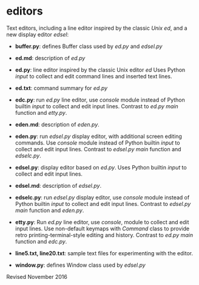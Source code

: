 
editors
=======

Text editors, including a line editor inspired by the classic *Unix ed*, and a
    new display editor *edsel*:

- **buffer.py**: defines Buffer class used by *ed.py* and *edsel.py*

- **ed.md**: description of *ed.py*

- **ed.py**: line editor inspired by the classic Unix editor *ed*
  Uses Python *input* to collect and edit command lines and inserted
  text lines.

- **ed.txt**: command summary for *ed.py*

- **edc.py**: run *ed.py* line editor, use *console*
  module instead of Python builtin *input* to collect and edit
  input lines.  Contrast to *ed.py* *main* function and *etty.py*.

- **eden.md**: description of *eden.py*.

- **eden.py**: run *edsel.py* display editor, with additional screen editing 
  commands.  Use *console* module instead of Python builtin *input* 
  to collect and edit
  input lines.  Contrast to *edsel.py* *main* function and *edselc.py*.

- **edsel.py**: display editor based on *ed.py*.  Uses Python builtin
  *input* to collect and edit input lines.

- **edsel.md**: description of *edsel.py*.

- **edselc.py**: run *edsel.py* display editor, use *console*
  module instead of Python builtin *input* to collect and edit
  input lines.  Contrast to *edsel.py* *main* function and *eden.py*.

- **etty.py**: Run *ed.py* line editor, use *console*,
  module to collect and edit input lines.  Use
  non-default keymaps with *Command* class to provide retro
  printing-terminal-style editing and history.  Contrast to *ed.py*
  *main* function and *edc.py*.

- **line5.txt, line20.txt**: sample text files for experimenting with
    the editor.

- **window.py**: defines Window class used by *edsel.py*

Revised November 2016

